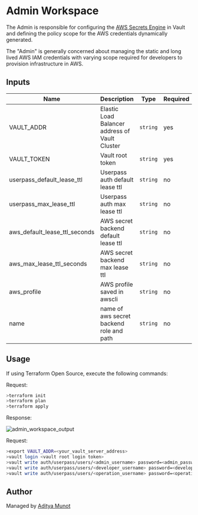 # Admin Workspace

The Admin is responsible for configuring the [AWS Secrets Engine](https://www.vaultproject.io/docs/secrets/aws/index.html) in Vault and defining the policy scope for the AWS credentials dynamically generated.

The "Admin" is generally concerned about managing the static and long lived AWS IAM credentials with varying scope required for developers to provision infrastructure in AWS.

## Inputs

| Name                          | Description                                    | Type     | Required |
| ----------------------------- | ---------------------------------------------- | -------- | -------- |
| VAULT_ADDR                    | Elastic Load Balancer address of Vault Cluster | `string` | yes      |
| VAULT_TOKEN                   | Vault root token                               | `string` | yes      |
| userpass_default_lease_ttl    | Userpass auth default lease ttl                | `string` | no       |
| userpass_max_lease_ttl        | Userpass auth max lease ttl                    | `string` | no       |
| aws_default_lease_ttl_seconds | AWS secret backend default lease ttl           | `string` | no       |
| aws_max_lease_ttl_seconds     | AWS secret backend max lease ttl               | `string` | no       |
| aws_profile                   | AWS profile saved in awscli                    | `string` | no       |
| name                          | name of aws secret backend role and path       | `string` | no       |



## Usage

If using Terraform Open Source, execute the following commands:

Request:

```bash
>terraform init
>terraform plan
>terraform apply
```

Response:

![admin_workspace_output](../asset/admin_workspace_output.PNG)

Request:

```bash
>export VAULT_ADDR=<your_vault_server_address>
>vault login <vault root login token>
>vault write auth/userpass/users/<admin_username> password=<admin_password> policies=admins
>vault write auth/userpass/users/<developer_username> password=<developer_password> policies=developers
>vault write auth/userpass/users/<operation_username> password=<operation_password> policies=operations
```



##  Author

Managed by [Aditya Munot](https://github.com/AdityaMunot)